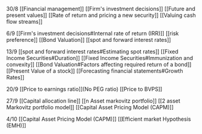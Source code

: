 30/8
[[Financial management]]
[[Firm's investment decisions]]
[[Future and present values]]
[[Rate of return and pricing a new security]]
[[Valuing cash flow streams]]

6/9
[[Firm's investment decisions#Internal rate of return (IRR)]]
[[risk preference]]
[[Bond Valuation]]
[[spot and forward interest rates]]

13/9
[[spot and forward interest rates#Estimating spot rates]]
[[Fixed Income Securities#Duration]]
[[Fixed Income Securities#Immunization and convexity]]
[[Bond Valuation#Factors affecting required return of a bond]]
[[Present Value of a stock]]
[[Forecasting financial statements#Growth Rates]]

20/9
[[Price to earnings ratio]](No PEG ratio)
[[Price to BVPS]]

27/9
[[Capital allocation line]]
[[n Asset markovitz portfolio]]
[[2 asset Markovitz portfolio model]]
[[Capital Asset Pricing Model (CAPM)]]

4/10
[[Capital Asset Pricing Model (CAPM)]]
[[Efficient market Hypothesis (EMH)]]
